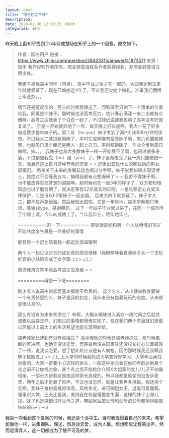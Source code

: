 ```yaml
---
layout: post
title: "悟已往之不谏"
description: 
date: 2020-01-30 12:00:25 +0800
categories: 日记
---
```


昨天晚上翻知乎找到了n年前成楚旸在知乎上的一个回答，原文如下，

>作者：匿名用户
>链接：https://www.zhihu.com/question/28423315/answer/41873571
>来源：知乎
>著作权归作者所有。商业转载请联系作者获得授权，非商业转载请注明出处。
>
>我妻子是我高中同学（同桌），高中毕业之后才在一起的，大四我达到法定年龄就领证了，现在已婚接近4年了，不过我还欠她个婚礼，准备我们俩博士毕业办。。。
>
>情节还是挺起伏的，高三的时候我保送了，回到班里只剩下一个落单的位置给我，同桌是个妹子。那时候也没高考压力，估计春心荡漾一来二去就有点暧昧。高考之后就表了个白在一起了，不过妹纸说被我影响了高考没考好就复读了。
>于是一开始就异地了一年，每天晚上打长途啊，我大一花了好多电话费才套牢妹子的。第二年（hu you）妹子考到了离P大骑车10分钟的学校，不过我大二就进组搬砖了，平时忙成狗哪有空管妹子啊，周六也要搬砖啊，也就周日见个面还是两人一起上自习。平时都搬砖了，作业全堆到周日做啊，摔。。。
>我妹子也和大多数妹子一样一开始受不了啊，也闹过很多矛盾，不过都被我克（hu）服（you）了，妹子逐渐接受了我一周只能陪她一天，而且还是上自习这种节奏的恋爱 = = 逛街出去玩什么的都找她的男女闺蜜们。
>后来关于未来的发展前途也闹过分手啊，妹子说我如果出国读博士，她绝对不会等我五年，搞得我都有点想保研了 = = 我舍不得妹子啊，也不能放弃实现梦想的道路啊，那时候也在一起3年的样子了，双方都知根知底也过了磨合期了，就决定等我22岁就去领证吧，一是吃颗定心丸受法律保护，二是可以F2带妹子一起出国。
>后来大四下就领证了，妹子才大三，都不敢声张蛤蛤。然后我就出国啦，又是一年异地，每天早晚都打电话，感谢skype，感谢腾讯。
>过了一年妹子毕业就过来了，在同一个城市申了个硕士读，今年转成博士了。今年我毕业，明年她毕业。

>==========割一下==========
>感受就是能和另一个人从懵懂的18岁开始共度余生真是一件美好的事情
>
>能有另一个逗比陪着我一起逗比很温暖啊
>
>两个人一起见证对方的成长真的感觉很棒（我眼睁睁看着我妹子从一个贪玩好耍的小姑娘变成了女学霸_(:зゝ∠)_）
>
>原谅我渣文笔毕竟高考语文没及格 = =
>
>=========再割一下吧========
>
>刚才有人说高中的恋爱基本都是不负责的。
>这个分人，从小就被教育要做一个有责任感的人，妹子是我的初恋，我从来没有抱着玩玩的态度，从来都是很认真的。
>
>那么有没有为未来考虑过？
>有啊，大概从暧昧进入喜欢一段时间之后就总想着以后要怎样，幻想过的事情都慢慢实现了。现在我们两个穷逼就幻想着以后能过上高大上的生活希望也能实现啊蛤蛤。
>
>被老师家长逮到有没有动摇过？
>高中暧昧的时候还被老师抓过，那时候果断的否决啊，也确实没谈恋爱。竞赛最后没进国家队还没校长拉办公室痛骂了一顿，说我谈恋爱，想了想此处应该是有人躺枪，因为那时候我还没跟我妹子接触过_(:зゝ∠)_ 
>上大学的时候我妈说大学要好好学习，大学毕业再找对象吧。大家一定要小心这样的家长，一般这种家长会在你的年龄达到某个点之前不让你找对象，某个点之后开始给你介绍X大姐家的女儿/儿子开始催相亲，一部分大龄剩女是由这种家长造成的。所以我都是偷偷的没告诉家里，两年之后才走漏了风声，不过也没怎样，就是让我再多挑挑。我还挑个毛啊，我妹子身材高挑颜值高，风格多变，进可御姐女王，退能可爱蠢萌，懂事识大体，还无比爱我，支持我在坑里慢慢变牛逼，这样的妹子上哪儿找。妹子也是深谙讨好父母之道，带回家后把父母和父母的父母都哄得服服帖帖的(๑•́ ₃ •̀๑)

我第一次看到这个答案的时候，我还是个高中生。当时我憧憬着自己的未来，希望能像他一样，进集训队，保送，然后谈恋爱，成为人赢。想想都能让我笑出声，然而皂滑弄人，这一切都成为了触不可及的梦。